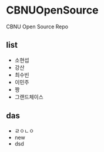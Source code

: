 # CBNUOpenSource
CBNU Open Source Repo

##  list
* 소현섭
* 강산
* 최수빈
* 이민주
* 짱
* 그랜드체이스

## das
* ㄹㅇㄴㅇ
* new
* dsd
